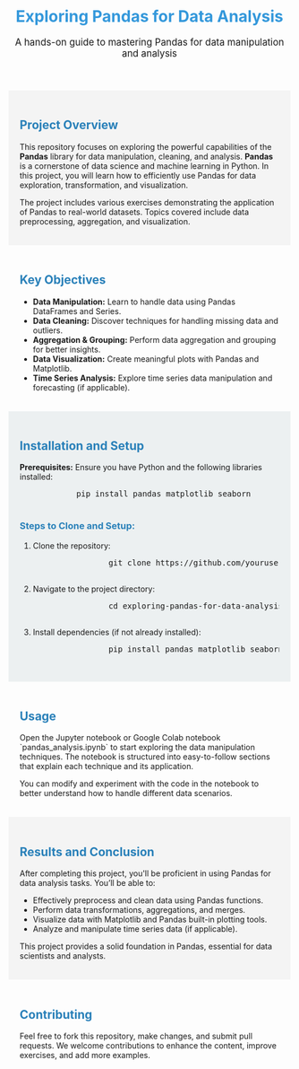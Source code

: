 <!DOCTYPE html>
<html lang="en">
<head>
    <meta charset="UTF-8">
    <meta name="viewport" content="width=device-width, initial-scale=1.0">
    <meta http-equiv="X-UA-Compatible" content="ie=edge">
</head>
<body>
    <header>
        <h1 style="text-align:center; color: #3498db;">Exploring Pandas for Data Analysis</h1>
        <p style="text-align:center; font-size: 1.2em;">A hands-on guide to mastering Pandas for data manipulation and analysis</p>
    </header>
    <section style="background-color: #f4f4f4; padding: 20px;">
        <h2 style="color: #2980b9;">Project Overview</h2>
        <p>
            This repository focuses on exploring the powerful capabilities of the <strong>Pandas</strong> library for data manipulation, cleaning, and analysis. 
            <strong>Pandas</strong> is a cornerstone of data science and machine learning in Python. In this project, you will learn how to efficiently use Pandas for data exploration, transformation, and visualization.
        </p>
        <p>
            The project includes various exercises demonstrating the application of Pandas to real-world datasets. Topics covered include data preprocessing, aggregation, and visualization.
        </p>
    </section>
    <section style="padding: 20px;">
        <h2 style="color: #2980b9;">Key Objectives</h2>
        <ul>
            <li><strong>Data Manipulation:</strong> Learn to handle data using Pandas DataFrames and Series.</li>
            <li><strong>Data Cleaning:</strong> Discover techniques for handling missing data and outliers.</li>
            <li><strong>Aggregation & Grouping:</strong> Perform data aggregation and grouping for better insights.</li>
            <li><strong>Data Visualization:</strong> Create meaningful plots with Pandas and Matplotlib.</li>
            <li><strong>Time Series Analysis:</strong> Explore time series data manipulation and forecasting (if applicable).</li>
        </ul>
    </section>
    <section style="background-color: #ecf0f1; padding: 20px;">
        <h2 style="color: #2980b9;">Installation and Setup</h2>
        <p><strong>Prerequisites:</strong> Ensure you have Python and the following libraries installed:</p>
        <pre>
            pip install pandas matplotlib seaborn
        </pre>
        <h3 style="color: #2980b9;">Steps to Clone and Setup:</h3>
        <ol>
            <li>Clone the repository:</li>
            <pre>
                git clone https://github.com/yourusername/exploring-pandas-for-data-analysis.git
            </pre>
            <li>Navigate to the project directory:</li>
            <pre>
                cd exploring-pandas-for-data-analysis
            </pre>
            <li>Install dependencies (if not already installed):</li>
            <pre>
                pip install pandas matplotlib seaborn
            </pre>
        </ol>
    </section>
    <section style="padding: 20px;">
        <h2 style="color: #2980b9;">Usage</h2>
        <p>
            Open the Jupyter notebook or Google Colab notebook `pandas_analysis.ipynb` to start exploring the data manipulation techniques. 
            The notebook is structured into easy-to-follow sections that explain each technique and its application.
        </p>
        <p>
            You can modify and experiment with the code in the notebook to better understand how to handle different data scenarios.
        </p>
    </section>
    <section style="background-color: #f4f4f4; padding: 20px;">
        <h2 style="color: #2980b9;">Results and Conclusion</h2>
        <p>
            After completing this project, you'll be proficient in using Pandas for data analysis tasks. You’ll be able to:
        </p>
        <ul>
            <li>Effectively preprocess and clean data using Pandas functions.</li>
            <li>Perform data transformations, aggregations, and merges.</li>
            <li>Visualize data with Matplotlib and Pandas built-in plotting tools.</li>
            <li>Analyze and manipulate time series data (if applicable).</li>
        </ul>
        <p>
            This project provides a solid foundation in Pandas, essential for data scientists and analysts.
        </p>
    </section>
    <section style="padding: 20px;">
        <h2 style="color: #2980b9;">Contributing</h2>
        <p>Feel free to fork this repository, make changes, and submit pull requests. We welcome contributions to enhance the content, improve exercises, and add more examples.</p>
    </section>
</body>
</html>
